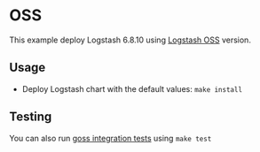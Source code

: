 # OSS

This example deploy Logstash 6.8.10 using [Logstash OSS][] version.


## Usage

* Deploy Logstash chart with the default values: `make install`


## Testing

You can also run [goss integration tests][] using `make test`


[logstash oss]: https://www.elastic.co/downloads/logstash-oss
[goss integration tests]: https://github.com/elastic/helm-charts/tree/6.8/logstash/examples/oss/test/goss.yaml
